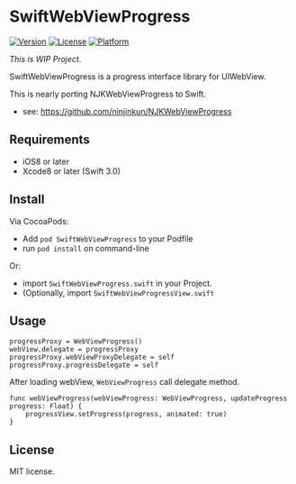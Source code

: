 # SwiftWebViewProgress
[![Version](https://img.shields.io/cocoapods/v/SwiftWebViewProgress.svg?style=flat)](http://cocoapods.org/pods/SwiftWebViewProgress)
[![License](https://img.shields.io/cocoapods/l/SwiftWebViewProgress.svg?style=flat)](http://cocoapods.org/pods/SwiftWebViewProgress)
[![Platform](https://img.shields.io/cocoapods/p/SwiftWebViewProgress.svg?style=flat)](http://cocoapods.org/pods/SwiftWebViewProgress)

_This is WIP Project._

SwiftWebViewProgress is a progress interface library for UIWebView.

This is nearly porting NJKWebViewProgress to Swift.
- see: https://github.com/ninjinkun/NJKWebViewProgress

## Requirements
- iOS8 or later
- Xcode8 or later (Swift 3.0)

## Install
Via CocoaPods:
- Add `pod SwiftWebViewProgress` to your Podfile
- run `pod install` on command-line
 
Or:

- import `SwiftWebViewProgress.swift` in your Project.
- (Optionally, import `SwiftWebViewProgressView.swift`

## Usage
```
progressProxy = WebViewProgress()
webView.delegate = progressProxy
progressProxy.webViewProxyDelegate = self
progressProxy.progressDelegate = self
```

After loading webView, `WebViewProgress` call delegate method.

```
func webViewProgress(webViewProgress: WebViewProgress, updateProgress progress: Float) {
    progressView.setProgress(progress, animated: true)
}
```

## License
MIT license.
